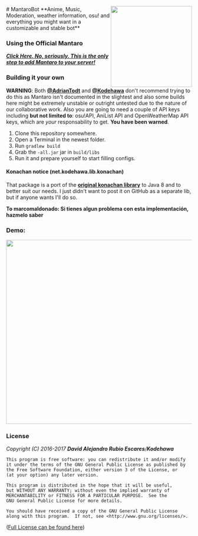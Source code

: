 <img align="right" src="https://i.imgur.com/SWDen2V.png" height="220" width="220">
# MantaroBot
**Anime, Music, Moderation, weather information, osu! and everything you might want in a customizable and stable bot**

### Using the Official Mantaro
[***Click Here. No, seriously. This is the only step to add Mantaro to your server!***](http://polr.me/mantaro)

### Building it your own
**WARNING**: Both [**@AdrianTodt**](https://github.com/adriantodt) and [**@Kodehawa**](https://github.com/Kodehawa)
don't recommend trying to do this as Mantaro isn't documented in the slightest and also some builds here might be extremely unstable or outright untested due to the nature of our collaborative work.
Also you are going to need a couple of API keys including **but not limited to**: osu!API, AniList API and OpenWeatherMap API keys, which are *your* responsability to get.
__You have been warned__.

1. Clone this repository somewhere.
2. Open a Terminal in the newest folder.
3. Run `gradlew build`
4. Grab the `-all.jar` jar in `build/libs`
5. Run it and prepare yourself to start filling configs.


#### Konachan notice (net.kodehawa.lib.konachan)
That package is a port of the [**original konachan library**](https://github.com/Mxrck/KonachanLib) to Java 8 and to better suit our needs. I just didn't want to post it on GitHub as a separate lib, but if anyone wants I'll do so.

**To marcomaldonado: Si tienes algun problema con esta implementación, hazmelo saber**



### Demo:
<img align="center" src="http://i.imgur.com/QgPQE8J.png" height="500" width="1000">

### License
_Copyright (C) 2016-2017 **David Alejandro Rubio Escares**/**Kodehawa**_

    This program is free software: you can redistribute it and/or modify
    it under the terms of the GNU General Public License as published by
    the Free Software Foundation, either version 3 of the License, or
    (at your option) any later version.

    This program is distributed in the hope that it will be useful,
    but WITHOUT ANY WARRANTY; without even the implied warranty of
    MERCHANTABILITY or FITNESS FOR A PARTICULAR PURPOSE.  See the
    GNU General Public License for more details.

    You should have received a copy of the GNU General Public License
    along with this program.  If not, see <http://www.gnu.org/licenses/>.

([Full License can be found here](https://github.com/Kodehawa/MantaroBot/blob/master/LICENSE))
